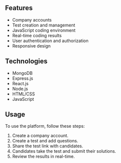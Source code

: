 

## Features

- Company accounts
- Test creation and management
- JavaScript coding environment
- Real-time coding results
- User authentication and authorization
- Responsive design

## Technologies

- MongoDB
- Express.js
- React.js
- Node.js
- HTML/CSS
- JavaScript

## Usage

To use the platform, follow these steps:

1. Create a company account.
2. Create a test and add questions.
3. Share the test link with candidates.
4. Candidates take the test and submit their solutions.
5. Review the results in real-time.



